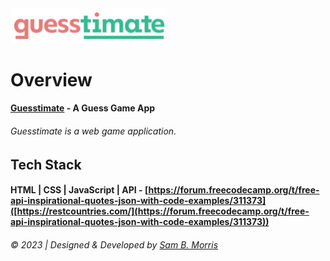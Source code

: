 <img src="./assets/logo.png" alt="Guess Game Logo" width="250px">

# Overview
#### [Guesstimate](https://github.com/divinestylus/guesstimate) - A Guess Game App
###### Guesstimate is a web game application.


## Tech Stack
#### HTML | CSS | JavaScript | API - [https://forum.freecodecamp.org/t/free-api-inspirational-quotes-json-with-code-examples/311373]([https://restcountries.com/](https://forum.freecodecamp.org/t/free-api-inspirational-quotes-json-with-code-examples/311373))

###### &copy; 2023 | Designed & Developed by [Sam B. Morris](https://github.com/divinestylus)
